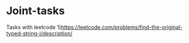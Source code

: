 # Joint-tasks
Tasks with leetcode
1)https://leetcode.com/problems/find-the-original-typed-string-i/description/
